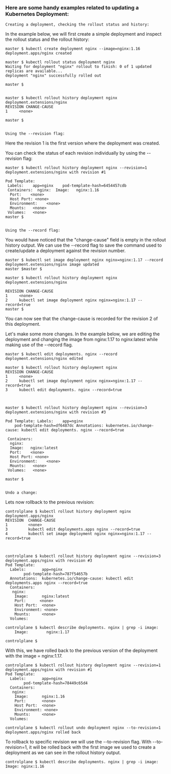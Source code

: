 ### Here are some handy examples related to updating a Kubernetes Deployment:


    Creating a deployment, checking the rollout status and history:

In the example below, we will first create a simple deployment and inspect the rollout status and the rollout history:


    master $ kubectl create deployment nginx --image=nginx:1.16
    deployment.apps/nginx created
     
    master $ kubectl rollout status deployment nginx
    Waiting for deployment "nginx" rollout to finish: 0 of 1 updated replicas are available...
    deployment "nginx" successfully rolled out
     
    master $
     
     
    master $ kubectl rollout history deployment nginx
    deployment.extensions/nginx
    REVISION CHANGE-CAUSE
    1     <none>
     
    master $


    Using the --revision flag:

Here the revision 1 is the first version where the deployment was created.

You can check the status of each revision individually by using the --revision flag:

    master $ kubectl rollout history deployment nginx --revision=1
    deployment.extensions/nginx with revision #1
     
    Pod Template:
     Labels:    app=nginx    pod-template-hash=6454457cdb
     Containers:  nginx:  Image:   nginx:1.16
      Port:    <none>
      Host Port: <none>
      Environment:    <none>
      Mounts:   <none>
     Volumes:   <none>
    master $ 


    Using the --record flag:

You would have noticed that the "change-cause" field is empty in the rollout history output. We can use the --record flag to save the command used to create/update a deployment against the revision number.

    master $ kubectl set image deployment nginx nginx=nginx:1.17 --record
    deployment.extensions/nginx image updated
    master $master $
     
    master $ kubectl rollout history deployment nginx
    deployment.extensions/nginx
     
    REVISION CHANGE-CAUSE
    1     <none>
    2     kubectl set image deployment nginx nginx=nginx:1.17 --record=true
    master $


You can now see that the change-cause is recorded for the revision 2 of this deployment.

Let's make some more changes. In the example below, we are editing the deployment and changing the image from nginx:1.17 to nginx:latest while making use of the --record flag.

    master $ kubectl edit deployments. nginx --record
    deployment.extensions/nginx edited
     
    master $ kubectl rollout history deployment nginx
    REVISION CHANGE-CAUSE
    1     <none>
    2     kubectl set image deployment nginx nginx=nginx:1.17 --record=true
    3     kubectl edit deployments. nginx --record=true
     
     
     
    master $ kubectl rollout history deployment nginx --revision=3
    deployment.extensions/nginx with revision #3
     
    Pod Template: Labels:    app=nginx
        pod-template-hash=df6487dc Annotations: kubernetes.io/change-cause: kubectl edit deployments. nginx --record=true
     
     Containers:
      nginx:
      Image:   nginx:latest
      Port:    <none>
      Host Port: <none>
      Environment:    <none>
      Mounts:   <none>
     Volumes:   <none>
     
    master $


    Undo a change:

Lets now rollback to the previous revision:

    controlplane $ kubectl rollout history deployment nginx
    deployment.apps/nginx 
    REVISION  CHANGE-CAUSE
    1         <none>
    3         kubectl edit deployments.apps nginx --record=true
    4         kubectl set image deployment nginx nginx=nginx:1.17 --record=true
     
     
     
    controlplane $ kubectl rollout history deployment nginx --revision=3
    deployment.apps/nginx with revision #3
    Pod Template:
      Labels:       app=nginx
            pod-template-hash=787f54657b
      Annotations:  kubernetes.io/change-cause: kubectl edit deployments.apps nginx --record=true
      Containers:
       nginx:
        Image:      nginx:latest
        Port:      <none> 
        Host Port:  <none>
        Environment: <none>       
        Mounts:     <none>
      Volumes:      
     
    controlplane $ kubectl describe deployments. nginx | grep -i image:
        Image:        nginx:1.17
     
    controlplane $


With this, we have rolled back to the previous version of the deployment with the image = nginx:1.17.

    controlplane $ kubectl rollout history deployment nginx --revision=1
    deployment.apps/nginx with revision #1
    Pod Template:
      Labels:       app=nginx
            pod-template-hash=78449c65d4
      Containers:
       nginx:
        Image:      nginx:1.16
        Port:       <none> 
        Host Port:  <none>
        Environment: <none>     
        Mounts:     <none>
      Volumes:      
     
    controlplane $ kubectl rollout undo deployment nginx --to-revision=1
    deployment.apps/nginx rolled back

To rollback to specific revision we will use the --to-revision flag.
With --to-revision=1, it will be rolled back with the first image we used to create a deployment as we can see in the rollout history output.

    controlplane $ kubectl describe deployments. nginx | grep -i image:
    Image: nginx:1.16